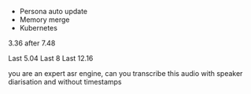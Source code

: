 - Persona auto update
- Memory merge
- Kubernetes

3.36 after 7.48

Last 5.04
Last 8
Last 12.16

you are an expert asr engine, can you transcribe this audio with speaker diarisation and without timestamps
